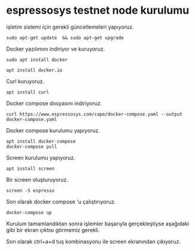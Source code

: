 # espressosys testnet node kurulumu

işletim sistemi için gerekli güncellemeleri yapıyoruz.
```
sudo apt-get update  && sudo apt-get upgrade
```
Docker yazılımını indiriyor ve kuruyoruz.
```
sudo apt install docker
```
```
apt install docker.io
```
Curl kuruyoruz.
```
apt install curl
```
Docker compose dosyasını indiriyoruz.
```
curl https://www.espressosys.com/cape/docker-compose.yaml --output docker-compose.yaml
```
Docker compose kurulumu yapıyoruz.
```
apt install docker-compose
docker-compose pull
```
Screen kurulumu yapıyoruz.
```
apt install screen
```
Bir screen oluşturuyoruz.
```
screen -S espresso
```
Son olarak docker compose 'u çalıştırıyoruz.
```
docker-compose up
```
Kurulum tamamlandıktan sonra işlemler başarıyla gerçekleştiyse aşağıdaki gibi bir ekran çıktısı görmemiz gerekli.


Son olarak ctrl+a+d  tuş kombinasyonu ile screen ekranından çıkıyoruz.

